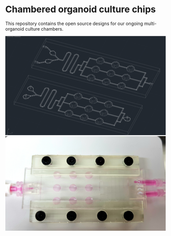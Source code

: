 # Chambered organoid culture chips  
This repository contains the open source designs for our ongoing multi-organoid culture chambers.

![alt text](https://github.com/haniffalab/HL_open_source_hardware/blob/main/4_HL_prototype_micro_fluidic_culture_chip/image32.png)
![alt text](https://github.com/haniffalab/HL_open_source_hardware/blob/main/4_HL_prototype_micro_fluidic_culture_chip/20210126_175512%20(1).jpg)
